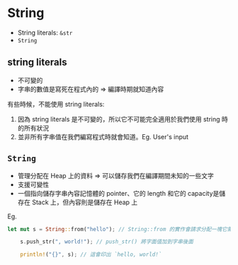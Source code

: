 # String

- String literals: `&str`
- `String`

## string literals

- 不可變的
- 字串的數值是寫死在程式內的 => 編譯時期就知道內容

有些時候，不能使用 string literals: 

1. 因為 string literals 是不可變的，所以它不可能完全適用於我們使用 string 時的所有狀況
2. 並非所有字串值在我們編寫程式時就會知道。Eg. User's input

## `String`

- 管理分配在 Heap 上的資料 => 可以儲存我們在編譯期間未知的一些文字
- 支援可變性
- 一個指向儲存字串內容記憶體的 pointer、它的 length 和它的 capacity是儲存在 Stack 上，但內容則是儲存在 Heap 上

Eg.

```rust
let mut s = String::from("hello"); // String::from 的實作會請求分配一塊它需要的記憶體

    s.push_str(", world!"); // push_str() 將字面值加到字串後面

    println!("{}", s); // 這會印出 `hello, world!`
```